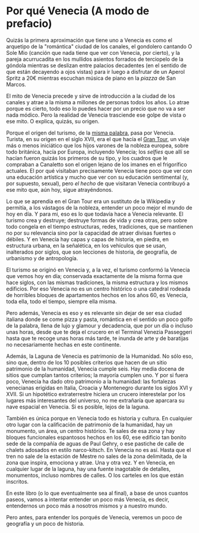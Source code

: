 # Por qué Venecia (A modo de prefacio)

Quizás la primera aproximación que tiene uno a Venecia es como el
arquetipo de la "romántica" ciudad de los canales, el gondolero
cantando O Sole Mio (canción que nada tiene que ver con Venecia, por
cierto), y la pareja acurrucadita en los mullidos asientos forrados de
terciopelo de la góndola mientras se deslizan entre palacios
decadentes (en el sentido de que están decayendo a ojos vistas) para
ir luego a disfrutar de un Aperol Spritz a 20€ mientras escuchan
música de piano en la *piazza* de San Marcos.

El mito de Venecia precede y sirve de introducción a la ciudad de los
canales y atrae a la misma a millones de personas todos los años. Lo
atrae porque es cierto, todo eso lo puedes hacer por un precio que no
va a ser nada módico. Pero la realidad de Venecia trasciende ese golpe
de vista o ese mito. O explica, quizás, su origen.

Porque el origen del turismo, de la [misma
palabra](https://www.etymonline.com/search?q=tour), pasa por
Venecia. Turista, en su origen en el siglo XVII, era el que hacía el
[Gran Tour](https://es.wikipedia.org/wiki/Grand_Tour), un viaje más o
menos iniciático que los hijos varones de la nobleza europea, sobre
todo británica, hacía por Europa, incluyendo Venecia; los *selfies*
que allí se hacían fueron quizás los primeros de su tipo, y los
cuadros que le compraban a Canaletto son el origen lejano de los
imanes en el frigorífico actuales. El por qué visitaban precisamente
Venecia tiene poco que ver con una educación artística y mucho que ver
con su educación sentimental (y, por supuesto, sexual), pero *el
hecho* de que visitaran Venecia contribuyó a ese mito que, aún hoy,
sigue atrayéndonos.

Lo que se aprendía en el Gran Tour era un sustituto de la Wikipedia y permitía,
a los vástagos de la nobleza, entender un poco mejor el mundo de hoy en
día. Y para mi, eso es lo que todavía hace a Venecia relevante. El
turismo crea y destruye; destruye formas de vida y crea otras, pero
sobre todo congela en el tiempo estructuras, redes, tradiciones, que
se mantienen no por su relevancia sino por la capacidad de atraer
divisas fuertes o débiles. Y en Venecia hay capas y capas de historia,
en piedra, en estructura urbana, en la señalética, en los vehículos
que se usan, inalterados por siglos, que son lecciones de historia, de
geografía, de urbanismo y de antropología.

El turismo se originó en Venecia y, a la vez, el turismo conformó la Venecia que
vemos hoy en día; conservada exactamente de la misma forma que hace siglos, con
las mismas tradiciones, la misma estructura y los mismos edificios. Por eso
Venecia no es un centro histórico o una catedral rodeada de horribles bloques de
apartamentos hechos en los años 60, es Venecia, toda ella, todo el tiempo,
siempre ella misma.

Pero además, Venecia es eso y es relevante sin dejar de ser esa ciudad
italiana donde se come pizza y pasta,
romántica en el sentido un poco golfo de la palabra, llena de lujo y
glamour y decadencia, que por un día o incluso unas horas, desde que
te deja el crucero en el Terminal Venezia Passeggeri hasta que te
recoge unas horas más tarde, te inunda de arte y de baratijas no
necesariamente hechas en este continente.

Además, la Laguna de Venecia es patrimonio de la Humanidad. No sólo eso, sino
que, dentro de los 10 posibles criterios que hacen de un sitio patrimonio de la
humanidad, Venecia cumple seis. Hay media docena de sitios que cumplan tantos
criterios; la mayoría cumplen uno. Y por si fuera poco, Venecia ha dado otro
patrimonio a la humanidad: las fortalezas venecianas erigidas en Italia, Croacia
y Montenegro durante los siglos XVI y XVII. Si un hipotético extraterrestre
hiciera un crucero interestelar por los lugares más interesantes del universo,
no me extrañaría que aparcara su nave espacial en Venecia. Si es posible, lejos
de la laguna.

También es única porque en Venecia todo es historia y cultura. En cualquier otro
lugar con la calificación de patrimonio de la humanidad, hay un monumento, un
área, un centro histórico. Te sales de esa zona y hay bloques funcionales
espantosos hechos en los 60, ese edificio tan bonito sede de la compañía de
aguas de Paul Gehry, o ese pastiche de calle de chalets adosados en estilo
narco-kitsch. En Venecia no es así. Hasta que el tren no sale de la estación de
Mestre no sales de la zona delimitada, de la zona que inspira, emociona y
atrae. Una y otra vez. Y en Venecia, en cualquier lugar de la laguna, hay una
fuente inagotable de detalles, monumentos, incluso nombres de calles. O los
carteles en los que están inscritos.

En este libro (o lo que eventualmente sea al final), a base de unos
cuantos paseos, vamos a intentar entender un poco más Venecia, es
decir, entendernos un poco más a nosotros mismos y a nuestro mundo.

Pero antes, para entender los porqués de Venecia, veremos un poco de
geografía y un poco de historia.

